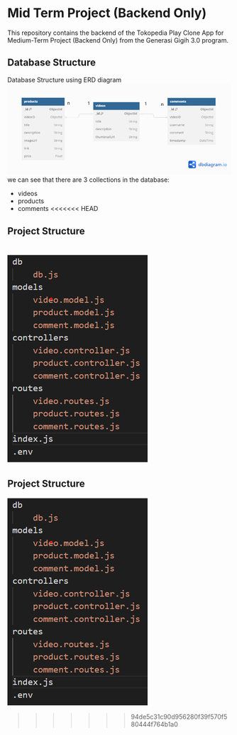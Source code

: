 # Mid Term Project (Backend Only)

This repository contains the backend of the Tokopedia Play Clone App for Medium-Term Project (Backend Only) from the Generasi Gigih 3.0 program.

## Database Structure

Database Structure using ERD diagram
![alt text](https://github.com/ddiox/gigih-midterm-project/blob/main/docs/database%20structure.png?raw=true)  
we can see that there are 3 collections in the database:

- videos
- products
- comments
<<<<<<< HEAD

## Project Structure

![alt text](https://github.com/ddiox/gigih-midterm-project/blob/main/docs/project%20structure.png?raw=true)
=======
  
## Project Structure
![alt text](https://github.com/ddiox/gigih-midterm-project/blob/main/docs/project%20structure.png?raw=true) 
>>>>>>> 94de5c31c90d956280f39f570f580444f764b1a0
